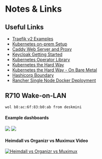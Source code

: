 # Notes & Links

## Useful Links

* [Traefik v2 Examples](https://github.com/DoTheEvo/Traefik-v2-examples)
* [Kubernetes on-prem Setup](https://github.com/SirSirae/kubernetes-docs)
* [Caddy Web Server and Proxy](https://caddyserver.com/v2)
* [Keycloak Getting Started](https://www.keycloak.org/getting-started/getting-started-docker)
* [Kubernetes Operator Library](https://operatorhub.io/)
* [Kubernetes the Hard Way](https://github.com/kelseyhightower/kubernetes-the-hard-way)
* [Kubernetes the Hard Way - On Bare Metal](https://github.com/Praqma/LearnKubernetes/blob/master/kamran/Kubernetes-The-Hard-Way-on-BareMetal.md)
* [Hashicorp Boundary](https://www.hashicorp.com/blog/hashicorp-boundary)
* [Rancher Single Node Docker Deployment](https://rancher.com/docs/rancher/v2.x/en/installation/other-installation-methods/single-node-docker/)

## R710 Wake-on-LAN

```
wol b8:ac:6f:83:b0:ab from deskmini
```
#### Example dashboards
![](https://i.redd.it/ivwheruljd941.png)
![](https://i.redd.it/5quhu1dslk151.png)

#### Heimdall vs Organizr vs Muximux Video
[![Heimdall vs Organizr vs Muximux](https://i.ytimg.com/vi/s9tXLEiw_1E/hq720.jpg?sqp=-oaymwEZCNAFEJQDSFXyq4qpAwsIARUAAIhCGAFwAQ==&rs=AOn4CLBVfE7XvCVZZLvqkCNva6y0wPzDbA)](https://youtu.be/s9tXLEiw_1E)
